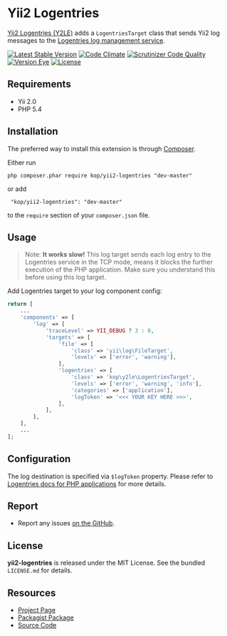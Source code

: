 Yii2 Logentries
===============

[Yii2 Logentries (Y2LE)](http://kop.github.io/yii2-logentries) adds a `LogentriesTarget` class that sends Yii2 log
messages to the [Logentries log management service](https://logentries.com/).

[![Latest Stable Version](https://poser.pugx.org/kop/yii2-logentries/v/stable.svg)](https://packagist.org/packages/kop/yii2-logentries)
[![Code Climate](https://codeclimate.com/github/kop/yii2-logentries.png)](https://codeclimate.com/github/kop/yii2-logentries)
[![Scrutinizer Code Quality](https://scrutinizer-ci.com/g/kop/yii2-logentries/badges/quality-score.png?b=master)](https://scrutinizer-ci.com/g/kop/yii2-logentries/?branch=master)
[![Version Eye](https://www.versioneye.com/php/kop:yii2-logentries/badge.svg)](https://www.versioneye.com/php/kop:yii2-logentries)
[![License](https://poser.pugx.org/kop/yii2-logentries/license.svg)](https://packagist.org/packages/kop/yii2-logentries)

## Requirements

- Yii 2.0
- PHP 5.4


## Installation

The preferred way to install this extension is through [Composer](http://getcomposer.org/).

Either run

``` php composer.phar require kop/yii2-logentries "dev-master" ```

or add

``` "kop/yii2-logentries": "dev-master"```

to the `require` section of your `composer.json` file.


## Usage

> Note:
**It works slow!** This log target sends each log entry to the Logentries service in the TCP mode, means it blocks the
further execution of the PHP application. Make sure you understand this before using this log target.

Add Logentries target to your log component config:

```php
return [
    ...
    'components' => [
        'log' => [
            'traceLevel' => YII_DEBUG ? 3 : 0,
            'targets' => [
                'file' => [
                    'class' => 'yii\log\FileTarget',
                    'levels' => ['error', 'warning'],
                ],
                'logentries' => [
                    'class' => 'kop\y2le\LogentriesTarget',
                    'levels' => ['error', 'warning', 'info'],
                    'categories' => ['application'],
                    'logToken' => '<<< YOUR KEY HERE >>>',
                ],
            ],
        ],
    ],
    ...
];
```


## Configuration

The log destination is specified via `$logToken` property. Please refer to
[Logentries docs for PHP applications](https://logentries.com/doc/php/) for more details.


## Report

- Report any issues [on the GitHub](https://github.com/kop/yii2-logentries/issues).


## License

**yii2-logentries** is released under the MIT License. See the bundled `LICENSE.md` for details.


## Resources

- [Project Page](http://kop.github.io/yii2-logentries)
- [Packagist Package](https://packagist.org/packages/kop/yii2-logentries)
- [Source Code](https://github.com/kop/yii2-logentries)